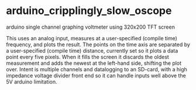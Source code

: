 # arduino_cripplingly_slow_oscope
arduino single channel graphing voltmeter using 320x200 TFT screen

This uses an analog input, measures at a user-specified (compile time) frequency, and plots the result.
The points on the time axis are separated by a user-specified (compile time) distance, currently set so
it plots a data point every five pixels.  When it fills the screen it discards the oldest measurement
and adds the newest at the left-hand side, shifting the plot over.
Intent is multiple channels and datalogging to an SD-card, with a high impedance voltage divider front
end so it can handle inputs well above the 5V arduino limitation.
